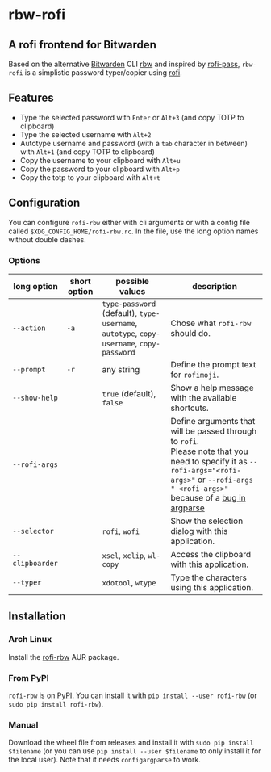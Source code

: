 # rbw-rofi
## A rofi frontend for Bitwarden

Based on the alternative [Bitwarden](https://bitwarden.com/) CLI [rbw](https://git.tozt.net/rbw) and inspired by [rofi-pass](https://github.com/carnager/rofi-pass), `rbw-rofi` is a simplistic password typer/copier using [rofi](https://github.com/davatorium/rofi).

## Features
- Type the selected password with `Enter` or `Alt+3` (and copy TOTP to clipboard)
- Type the selected username with `Alt+2`
- Autotype username and password (with a `tab` character in between) with `Alt+1` (and copy TOTP to clipboard)
- Copy the username to your clipboard with `Alt+u`
- Copy the password to your clipboard with `Alt+p`
- Copy the totp to your clipboard with `Alt+t`

## Configuration
You can configure `rofi-rbw` either with cli arguments or with a config file called `$XDG_CONFIG_HOME/rofi-rbw.rc`. In the file, use the long option names without double dashes.

### Options

| long option | short option | possible values | description |
| --- | --- | --- | --- |
| `--action` | `-a` | `type-password` (default), `type-username`, `autotype`, `copy-username`, `copy-password` | Chose what `rofi-rbw` should do. |
| `--prompt` | `-r` | any string | Define the prompt text for `rofimoji`. |
| `--show-help` | | `true` (default), `false` | Show a help message with the available shortcuts. |
| `--rofi-args` | | | Define arguments that will be passed through to `rofi`.<br/>Please note that you need to specify it as `--rofi-args="<rofi-args>"` or `--rofi-args " <rofi-args>"` because of a [bug in argparse](https://bugs.python.org/issue9334) |
| `--selector` | | `rofi`, `wofi` | Show the selection dialog with this application. |
| `--clipboarder` | | `xsel`, `xclip`, `wl-copy` | Access the clipboard with this application. |
| `--typer` | | `xdotool`, `wtype` | Type the characters using this application. |

## Installation

### Arch Linux
Install the [rofi-rbw](https://aur.archlinux.org/packages/rofi-rbw/) AUR package.

### From PyPI
`rofi-rbw` is on [PyPI](https://pypi.org/project/rofi-rbw/). You can install it with `pip install --user rofi-rbw` (or `sudo pip install rofi-rbw`).

### Manual
Download the wheel file from releases and install it with  `sudo pip install $filename` (or you can use `pip install --user $filename` to only install it for the local user).
Note that it needs `configargparse` to work.
